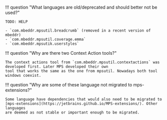 !!! question  "What languages are old/deprecated and should better not be used?"

    TODO: HELP
 
    - `com.mbeddr.mpsutil.breadcrumb` (removed in a recent version of mbeddr)
    - `com.mbeddr.mpsutil.coverage.emma`
    - `com.mbeddr.mpsutik.userstyles`

!!! question  "Why are there two Context Action tools?"
    
    The context actions tool from `com.mbeddr.mpsutil.contextactions` was developed first. Later MPS developed their own
    tool that works the same as the one from mpsutil. Nowadays both tool windows coexist.

!!! question  "Why are some of these language not migrated to mps-extensions?"

    Some language have dependencies that would also need to be migrated to [mps-extensions](https://jetbrains.github.io/MPS-extensions/). Other languages
    are deemed as not stable or important enough to be migrated.